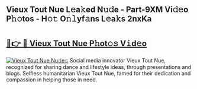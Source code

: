 ## Vieux Tout Nue L𝚎a𝚔ed N𝚞𝚍e - Part-9XM Vi𝚍𝚎o P𝚑𝚘tos - H𝚘𝚝 O𝚗𝚕yf𝚊ns L𝚎a𝚔s 2nxKa

# <h2><a href="http://kf1g9gs.oniu.top/?m=Vieux+Tout+Nue">🔗👉 🔴 Vieux Tout Nue P𝚑ot𝚘𝚜 V𝚒d𝚎o</a></h2>

[![Vieux Tout Nue Nu𝚍e𝚜](https://i.imgur.com/0qMVB7G.gif)](http://kf1g9gs.oniu.top/?m=Vieux+Tout+Nue)
Social media innovator Vieux Tout Nue, recognized for sharing dance and lifestyle ideas, through presentations and blogs. Selfless humanitarian Vieux Tout Nue, famed for their dedication and compassion in helping those in need.  
